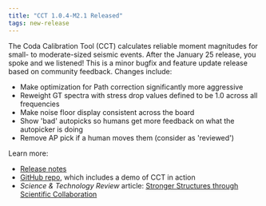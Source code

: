 ```yaml
---
title: "CCT 1.0.4-M2.1 Released"
tags: new-release
---
```


The Coda Calibration Tool (CCT) calculates reliable moment magnitudes for small- to moderate-sized seismic events. After the January 25 release, you spoke and we listened! This is a minor bugfix and feature update release based on community feedback. Changes include:

- Make optimization for Path correction significantly more aggressive
- Reweight GT spectra with stress drop values defined to be 1.0 across all frequencies
- Make noise floor display consistent across the board
- Show 'bad' autopicks so humans get more feedback on what the autopicker is doing
- Remove AP pick if a human moves them (consider as 'reviewed')

Learn more:
- [Release notes](https://github.com/LLNL/coda-calibration-tool/releases/tag/1.0.4-M2.1)
- [GitHub repo](https://github.com/LLNL/coda-calibration-tool), which includes a demo of CCT in action
- *Science & Technology Review* article: [Stronger Structures through Scientific Collaboration](https://str.llnl.gov/2018-10/gok)
